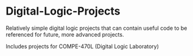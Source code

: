 # Digital-Logic-Projects
Relatively simple digital logic projects that can contain useful code to be referenced for future, more advanced projects.

Includes projects for COMPE-470L (Digital Logic Laboratory)
